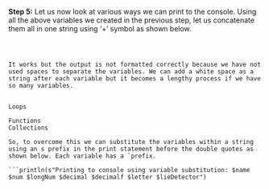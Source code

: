 **Step 5:** Let us now look at various ways we can print to the console. Using all the above variables we created in the previous step, let us concatenate them all in one string using ‘+’ symbol as shown below.

```println("Printing to console using concatenation: " + name + num + longNum + decimal + decimalf + letter + lieDetector)

 

It works but the output is not formatted correctly because we have not used spaces to separate the variables. We can add a white space as a string after each variable but it becomes a lengthy process if we have so many variables.

 
Loops

Functions
Collections

So, to overcome this we can substitute the variables within a string using an s prefix in the print statement before the double quotes as shown below. Each variable has a `prefix.

```println(s"Printing to console using variable substitution: $name $num $longNum $decimal $decimalf $letter $lieDetector")
